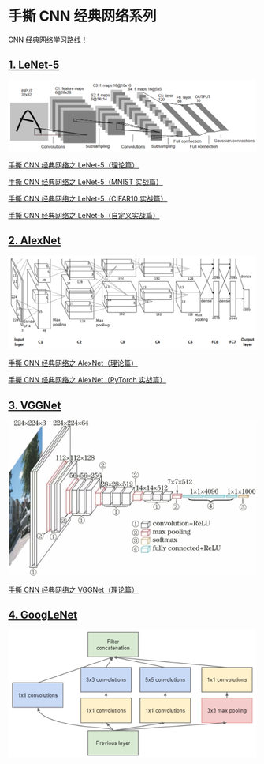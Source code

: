 # 手撕 CNN 经典网络系列

CNN 经典网络学习路线！

## [1. LeNet-5](https://github.com/RedstoneWill/CNN_PyTorch_Beginner/tree/main/LeNet-5)

<img src="./images/lenet5.png" width = "800" alt="lenet5" align=center/>

[手撕 CNN 经典网络之 LeNet-5（理论篇）](https://mp.weixin.qq.com/s?__biz=MzIwOTc2MTUyMg==&amp;mid=2247529903&amp;idx=1&amp;sn=7b44c1544a26c5df89539ba10fe0ca6d&amp;chksm=976cd032a01b59248f9bbce8cbc039820c5f8fe882706b92a5f0539d748cd52efc2b1e918ff7&token=431225665&lang=zh_CN#rd)

[手撕 CNN 经典网络之 LeNet-5（MNIST 实战篇）](https://mp.weixin.qq.com/s?__biz=MzIwOTc2MTUyMg==&amp;mid=2247530266&amp;idx=1&amp;sn=7da4a8f0334d3028bbe6b8c020684dd9&amp;chksm=976cd287a01b5b912a20e03c58b09199a8cb4869c09a40320301fc22a494de86fc673475527e&token=431225665&lang=zh_CN#rd)

[手撕 CNN 经典网络之 LeNet-5（CIFAR10 实战篇）](https://mp.weixin.qq.com/s?__biz=MzIwOTc2MTUyMg==&amp;mid=2247530635&amp;idx=2&amp;sn=f68c23e66a7eaf790b2d637f85f2ccc6&amp;chksm=976cdd16a01b5400bd9177f456fb8c156b0211dac781838cd17e0a0b38e6bb66c28c97b01f7c&token=431225665&lang=zh_CN#rd)

[手撕 CNN 经典网络之 LeNet-5（自定义实战篇）](https://mp.weixin.qq.com/s?__biz=MzIwOTc2MTUyMg==&amp;mid=2247531081&amp;idx=2&amp;sn=7265cd037d0bc87182c28c5aef566639&amp;chksm=976cdfd4a01b56c259fcce29d0f4d13a0cba304d81298016db73c543d67981aeed06545e0c8d&token=431225665&lang=zh_CN#rd)

## [2. AlexNet](https://github.com/RedstoneWill/CNN_PyTorch_Beginner/tree/main/AlexNet)

<img src="./images/alexnet.png" width = "800" alt="lenet5" align=center/>

[手撕 CNN 经典网络之 AlexNet（理论篇）](https://mp.weixin.qq.com/s?__biz=MzIwOTc2MTUyMg==&amp;mid=2247532770&amp;idx=1&amp;sn=b45fd0bdbe49426c1a9ffbbb0cb7d341&amp;chksm=976ce57fa01b6c690349f91d633eb678943b29915fd159175b8ead97c982a40b8d0e350e0890&token=1297065527&lang=zh_CN#rd)

[手撕 CNN 经典网络之 AlexNet（PyTorch 实战篇）](https://mp.weixin.qq.com/s?__biz=MzIwOTc2MTUyMg==&amp;mid=2247533025&amp;idx=2&amp;sn=2cc6340de19e3388ea7d461fcf710422&amp;chksm=976ce47ca01b6d6a036e76b2e640461c4091a445feba909fe778dc30d2e153f9f6eb0679066a&token=782404193&lang=zh_CN#rd)

## [3. VGGNet](https://github.com/RedstoneWill/CNN_PyTorch_Beginner/blob/main/VGGNet)

<img src="./images/vgg.png" width = "800" alt="lenet5" align=center/>

[手撕 CNN 经典网络之 VGGNet（理论篇）](https://mp.weixin.qq.com/s/UVbRDItPs9vGNlIFgK97Lw)

## [4. GoogLeNet](https://github.com/RedstoneWill/CNN_PyTorch_Beginner/tree/main/GoogLeNet)

<img src="./images/googlenet.png" width = "800" alt="lenet5" align=center/>



